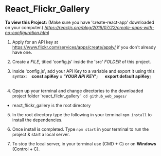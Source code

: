 # React_Flickr_Gallery

**To view this Project:**
(Make sure you have 'create-react-app' downloaded on your computer.)
*https://reactjs.org/blog/2016/07/22/create-apps-with-no-configuration.html*

1) Apply for an API key at https://www.flickr.com/services/apps/create/apply/ if you don't already have one.

2) Create a *FILE*, titled 'config.js' inside the 'src' *FOLDER* of this project.

3) Inside 'config.js', add your API Key to a variable and export it using this syntax:
   **const apiKey = '*YOUR API KEY*';
      export default apiKey;**
      
4) Open up your terminal and change directories to the downloaded project folder 'react_flickr_gallery'
     `cd github_web_pages/`
- react_flickr_gallery is the root directory

5) In the root directory type the following in your terminal
    `npm install`
to install the dependencies.

6) Once install is completed. Type
    `npm start`
in your terminal to run the project & start a local server.

7) To stop the local server, in your terminal  use (CMD + C) or on **Windows** (Control + C).
            
      
